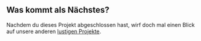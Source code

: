 ## Was kommt als Nächstes?

Nachdem du dieses Projekt abgeschlossen hast, wirf doch mal einen Blick auf unsere anderen [lustigen Projekte](https://projects.raspberrypi.org/en/projects?interests%5B%5D=humour).
